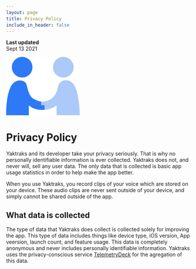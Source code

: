 ```yaml
---
layout: page
title: Privacy Policy
include_in_header: false
---
```


**Last updated**  
Sept 13 2021

![](assets/privacy-handshake-icon.png)

# Privacy Policy
Yaktraks and its developer take your privacy seriously. That is why no personally identifiable information is ever collected. Yaktraks does not, and never will, sell any user data. The only data that is collected is basic app usage statistics in order to help make the app better. 

When you use Yaktraks, you record clips of your voice which are stored on your device. These audio clips are never sent outside of your device, and simply cannot be shared outside of the app.

## What data is collected
The type of data that Yaktraks does collect is collected solely for improving the app. This type of data includes things like device type, iOS version, App veersion, launch count, and feature usage. This data is completely anonymous and never includes personally identifiable information. Yaktraks uses the privacy-conscious service [TelemetryDeck](https://telemetrydeck.com) for the agregation of this data.
